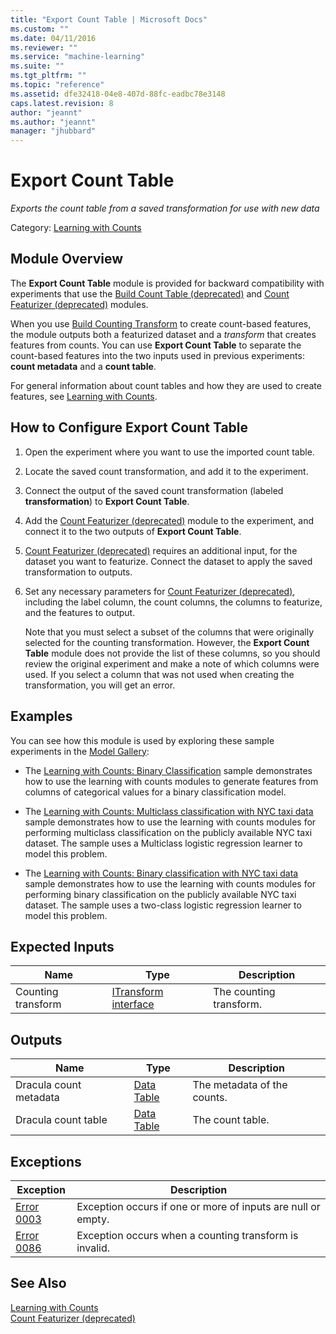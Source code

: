 ```yaml
---
title: "Export Count Table | Microsoft Docs"
ms.custom: ""
ms.date: 04/11/2016
ms.reviewer: ""
ms.service: "machine-learning"
ms.suite: ""
ms.tgt_pltfrm: ""
ms.topic: "reference"
ms.assetid: dfe32418-04e8-407d-88fc-eadbc78e3148
caps.latest.revision: 8
author: "jeannt"
ms.author: "jeannt"
manager: "jhubbard"
---
```

# Export Count Table
*Exports the count table from a saved transformation for use with new data*  
  
 Category: [Learning with Counts](data-transformation-learning-with-counts.md)  
  
## Module Overview  
 The **Export Count Table** module is provided for backward compatibility with experiments that use the [Build Count Table (deprecated)](build-count-table-deprecated.md) and [Count Featurizer (deprecated)](count-featurizer-deprecated.md) modules.  
  
 When you use [Build Counting Transform](build-counting-transform.md) to create count-based features, the module outputs both a featurized dataset and a *transform* that creates features from counts. You can use **Export Count Table** to separate the count-based features into the two inputs used in previous experiments: **count metadata** and a **count table**.  
  
 For general information about count tables and how they are used to create features, see [Learning with Counts](data-transformation-learning-with-counts.md).  
  
## How to Configure Export Count Table  
  
1.  Open the experiment where you want to use the imported count table.  
  
2.  Locate the saved count transformation, and add it to the experiment.  
  
3.  Connect the output of the saved count transformation (labeled **transformation**) to **Export Count Table**.  
  
4.  Add the [Count Featurizer (deprecated)](count-featurizer-deprecated.md) module to the experiment, and connect it to the two outputs of **Export Count Table**.  
  
5.  [Count Featurizer (deprecated)](count-featurizer-deprecated.md) requires an additional input, for the dataset you want to featurize. Connect the dataset to apply the saved transformation to outputs.  
  
6.  Set any necessary parameters for [Count Featurizer (deprecated)](count-featurizer-deprecated.md), including the label column, the count columns, the columns to featurize, and the features to output.  
  
     Note that you must select a subset of the columns that were originally selected for the counting transformation. However, the **Export Count Table** module does not provide the list of these columns, so you should review the original experiment and make a note of which columns were used. If you select a column that was not used when creating the transformation, you will get an error.  
  
## Examples  
 You can see how this module is used by exploring these sample experiments in the [Model Gallery](https://gallery.cortanaintelligence.com/):  
  
-   The [Learning with Counts: Binary Classification](https://gallery.azureml.net/Experiment/Learning-with-Counts-Binary-Classification-2) sample demonstrates how to use the learning with counts modules to generate features from columns of categorical values for a binary classification model.  
  
-   The [Learning with Counts: Multiclass classification with NYC taxi data](https://gallery.azureml.net/Experiment/Learning-with-Counts-Multiclass-classification-with-NYC-taxi-data-2) sample demonstrates how to use the learning with counts modules for performing multiclass classification on the publicly available NYC taxi dataset. The sample uses a Multiclass logistic regression learner to model this problem.  
  
-   The [Learning with Counts: Binary classification with NYC taxi data](https://gallery.azureml.net/Experiment/Learning-with-Counts-Binary-classification-with-NYC-taxi-data-2) sample demonstrates how to use the learning with counts modules for performing binary classification on the publicly available NYC taxi dataset. The sample uses a two-class logistic regression learner to model this problem.  
  
##  <a name="ExpectedInputs"></a> Expected Inputs  
  
|Name|Type|Description|  
|----------|----------|-----------------|  
|Counting transform|[ITransform interface](itransform-interface.md)|The counting transform.|  
  
##  <a name="Outputs"></a> Outputs  
  
|Name|Type|Description|  
|----------|----------|-----------------|  
|Dracula count metadata|[Data Table](data-table.md)|The metadata of the counts.|  
|Dracula count table|[Data Table](data-table.md)|The count table.|  
  
##  <a name="exceptions"></a> Exceptions  
  
|Exception|Description|  
|---------------|-----------------|  
|[Error 0003](errors/error-0003.md)|Exception occurs if one or more of inputs are null or empty.|  
|[Error 0086](errors/error-0086.md)|Exception occurs when a counting transform is invalid.|  
  
## See Also  
 [Learning with Counts](data-transformation-learning-with-counts.md)   
 [Count Featurizer (deprecated)](count-featurizer-deprecated.md)